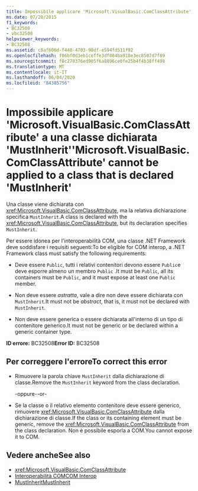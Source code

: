 ```yaml
---
title: Impossibile applicare 'Microsoft.VisualBasic.ComClassAttribute' a una classe dichiarata 'MustInherit'
ms.date: 07/20/2015
f1_keywords:
- BC32508
- vbc32508
helpviewer_keywords:
- BC32508
ms.assetid: c8af606d-f448-4703-98df-e594fd511f92
ms.openlocfilehash: f06bf0d3eb1ceffe3df084ba918e3ec8507d7f89
ms.sourcegitcommit: f8c270376ed905f6a8896ce0fe25b4f4b38ff498
ms.translationtype: MT
ms.contentlocale: it-IT
ms.lasthandoff: 06/04/2020
ms.locfileid: "84385756"
---
```

# <a name="microsoftvisualbasiccomclassattribute-cannot-be-applied-to-a-class-that-is-declared-mustinherit"></a><span data-ttu-id="8661f-102">Impossibile applicare 'Microsoft.VisualBasic.ComClassAttribute' a una classe dichiarata 'MustInherit'</span><span class="sxs-lookup"><span data-stu-id="8661f-102">'Microsoft.VisualBasic.ComClassAttribute' cannot be applied to a class that is declared 'MustInherit'</span></span>
<span data-ttu-id="8661f-103">Una classe viene dichiarata con <xref:Microsoft.VisualBasic.ComClassAttribute>, ma la relativa dichiarazione specifica `MustInherit`.</span><span class="sxs-lookup"><span data-stu-id="8661f-103">A class is declared with the <xref:Microsoft.VisualBasic.ComClassAttribute>, but its declaration specifies `MustInherit`.</span></span>  
  
 <span data-ttu-id="8661f-104">Per essere idonea per l'interoperabilità COM, una classe .NET Framework deve soddisfare i requisiti seguenti:</span><span class="sxs-lookup"><span data-stu-id="8661f-104">To be eligible for COM interop, a .NET Framework class must satisfy the following requirements:</span></span>  
  
- <span data-ttu-id="8661f-105">Deve essere `Public`, tutti i relativi contenitori devono essere `Public`e deve esporre almeno un membro `Public` .</span><span class="sxs-lookup"><span data-stu-id="8661f-105">It must be `Public`, all its containers must be `Public`, and it must expose at least one `Public` member.</span></span>  
  
- <span data-ttu-id="8661f-106">Non deve essere *astratta*, vale a dire non deve essere dichiarata con `MustInherit`.</span><span class="sxs-lookup"><span data-stu-id="8661f-106">It must not be *abstract*, that is, it must not be declared with `MustInherit`.</span></span>  
  
- <span data-ttu-id="8661f-107">Non deve essere generica o essere dichiarata all'interno di un tipo di contenitore generico.</span><span class="sxs-lookup"><span data-stu-id="8661f-107">It must not be generic or be declared within a generic container type.</span></span>  
  
 <span data-ttu-id="8661f-108">**ID errore:** BC32508</span><span class="sxs-lookup"><span data-stu-id="8661f-108">**Error ID:** BC32508</span></span>  
  
## <a name="to-correct-this-error"></a><span data-ttu-id="8661f-109">Per correggere l'errore</span><span class="sxs-lookup"><span data-stu-id="8661f-109">To correct this error</span></span>  
  
- <span data-ttu-id="8661f-110">Rimuovere la parola chiave `MustInherit` dalla dichiarazione di classe.</span><span class="sxs-lookup"><span data-stu-id="8661f-110">Remove the `MustInherit` keyword from the class declaration.</span></span>  
  
     <span data-ttu-id="8661f-111">-oppure-</span><span class="sxs-lookup"><span data-stu-id="8661f-111">-or-</span></span>  
  
- <span data-ttu-id="8661f-112">Se la classe o il relativo elemento contenitore deve essere generico, rimuovere <xref:Microsoft.VisualBasic.ComClassAttribute> dalla dichiarazione di classe.</span><span class="sxs-lookup"><span data-stu-id="8661f-112">If the class or its containing element must be generic, remove the <xref:Microsoft.VisualBasic.ComClassAttribute> from the class declaration.</span></span> <span data-ttu-id="8661f-113">Non è possibile esporla a COM.</span><span class="sxs-lookup"><span data-stu-id="8661f-113">You cannot expose it to COM.</span></span>  
  
## <a name="see-also"></a><span data-ttu-id="8661f-114">Vedere anche</span><span class="sxs-lookup"><span data-stu-id="8661f-114">See also</span></span>

- <xref:Microsoft.VisualBasic.ComClassAttribute>
- [<span data-ttu-id="8661f-115">Interoperabilità COM</span><span class="sxs-lookup"><span data-stu-id="8661f-115">COM Interop</span></span>](../programming-guide/com-interop/index.md)
- [<span data-ttu-id="8661f-116">MustInherit</span><span class="sxs-lookup"><span data-stu-id="8661f-116">MustInherit</span></span>](../language-reference/modifiers/mustinherit.md)

